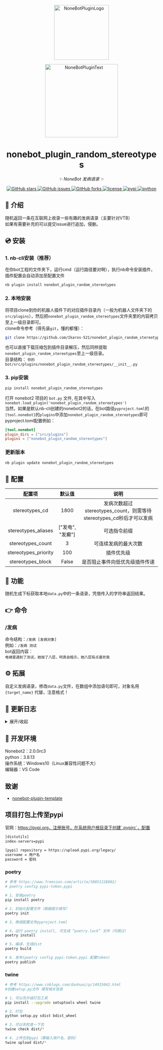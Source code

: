 <div align="center">
  <a href="https://v2.nonebot.dev/store"><img src="https://github.com/A-kirami/nonebot-plugin-template/blob/resources/nbp_logo.png" width="180" height="180" alt="NoneBotPluginLogo"></a>
  <br>
  <p><img src="https://github.com/A-kirami/nonebot-plugin-template/blob/resources/NoneBotPlugin.svg" width="240" alt="NoneBotPluginText"></p>
</div>

<div align="center">

# nonebot_plugin_random_stereotypes

_✨ NoneBot 发病语录 ✨_


<a href="https://github.com/Ikaros-521/nonebot_plugin_random_stereotypes/stargazers">
    <img alt="GitHub stars" src="https://img.shields.io/github/stars/Ikaros-521/nonebot_plugin_random_stereotypes?color=%09%2300BFFF&style=flat-square">
</a>
<a href="https://github.com/Ikaros-521/nonebot_plugin_random_stereotypes/issues">
    <img alt="GitHub issues" src="https://img.shields.io/github/issues/Ikaros-521/nonebot_plugin_random_stereotypes?color=Emerald%20green&style=flat-square">
</a>
<a href="https://github.com/Ikaros-521/nonebot_plugin_random_stereotypes/network">
    <img alt="GitHub forks" src="https://img.shields.io/github/forks/Ikaros-521/nonebot_plugin_random_stereotypes?color=%2300BFFF&style=flat-square">
</a>
<a href="./LICENSE">
    <img src="https://img.shields.io/github/license/Ikaros-521/nonebot_plugin_random_stereotypes.svg" alt="license">
</a>
<a href="https://pypi.python.org/pypi/nonebot_plugin_random_stereotypes">
    <img src="https://img.shields.io/pypi/v/nonebot_plugin_random_stereotypes.svg" alt="pypi">
</a>
<a href="https://www.python.org">
    <img src="https://img.shields.io/badge/python-3.8+-blue.svg" alt="python">
</a>

</div>

## 📖 介绍

随机返回一条在互联网上收录一些有趣的发病语录（主要针对VTB）  
如果有需要补充的可以提交issue进行追加，侵删。  

## 💿 安装  

### 1. nb-cli安装（推荐）

在你bot工程的文件夹下，运行cmd（运行路径要对啊），执行nb命令安装插件，插件配置会自动添加至配置文件  

```sh
nb plugin install nonebot_plugin_random_stereotypes
```

### 2. 本地安装

将项目clone到你的机器人插件下的对应插件目录内（一般为机器人文件夹下的`src/plugins`），然后把`nonebot_plugin_random_stereotypes`文件夹里的内容拷贝至上一级目录即可。  
clone命令参考（得先装`git`，懂的都懂）：

```sh
git clone https://github.com/Ikaros-521/nonebot_plugin_random_stereotypes.git
```

也可以直接下载压缩包到插件目录解压，然后同样提取`nonebot_plugin_random_stereotypes`至上一级目录。  
目录结构： ```你的bot/src/plugins/nonebot_plugin_random_stereotypes/__init__.py```  

### 3. pip安装

```sh
pip install nonebot_plugin_random_stereotypes
```  

打开 nonebot2 项目的 ```bot.py``` 文件, 在其中写入  
```nonebot.load_plugin('nonebot_plugin_random_stereotypes')```  
当然，如果是默认nb-cli创建的nonebot2的话，在bot路径```pyproject.toml```的```[tool.nonebot]```的```plugins```中添加```nonebot_plugin_random_stereotypes```即可  
pyproject.toml配置例如：  

``` toml
[tool.nonebot]
plugin_dirs = ["src/plugins"]
plugins = ["nonebot_plugin_random_stereotypes"]
```

### 更新版本

```sh
nb plugin update nonebot_plugin_random_stereotypes
```

## 🔧 配置

|  配置项   |     默认值      |                        说明                         |
|:------:|:------------:|:-------------------------------------------------:|
|  stereotypes_cd   |     1800     | 发病次数超过stereotypes_count，则需等待stereotypes_cd秒后才可以发病 |
|  stereotypes_aliases  | ["发电", "发癫"] |                      可选指令前缀                       |
| stereotypes_count |      3       |                    可连续发病的最大次数                     |
| stereotypes_priority |     100      |                       插件优先级                       |
| stereotypes_block  |     False      |                  是否阻止事件向低优先级插件传递                  |


## 🎉 功能

随机生成下标获取本地`data.py`中的一条语录，凭借传入的字符串返回结果。

## 👉 命令

### /发病

命令结构：```/发病 [发病对象]```  
例如：```/发病 测试```  
bot返回内容：  
`电梯里遇到了测试，她按了八层，呵真会暗示，她八层有点喜欢我`  

## ⚙ 拓展

自定义发病语录，修改`data.py`文件，在数组中添加语句即可，对象名用 `{target_name}` 代替，注意格式！  

## 📝 更新日志

<details>
<summary>展开/收起</summary>

### 0.0.1

- 插件初次发布  

### 0.0.2

- 追加发病语录数据  

</details>

## 🔧 开发环境

Nonebot2：2.0.0rc3  
python：3.8.13  
操作系统：Windows10（Linux兼容性问题不大）  
编辑器：VS Code  

## 致谢

- [nonebot-plugin-template](https://github.com/A-kirami/nonebot-plugin-template)

## 项目打包上传至pypi

官网：https://pypi.org，注册账号，在系统用户根目录下创建`.pypirc`，配置

```txt
[distutils] 
index-servers=pypi 
 
[pypi] repository = https://upload.pypi.org/legacy/ 
username = 用户名 
password = 密码
```

### poetry

```sh
# 参考 https://www.freesion.com/article/58051228882/
# poetry config pypi-token.pypi

# 1、安装poetry
pip install poetry

# 2、初始化配置文件（根据提示填写）
poetry init

# 3、微调配置文件pyproject.toml

# 4、运行 poetry install, 可生成 “poetry.lock” 文件（可跳过）
poetry install

# 5、编译，生成dist
poetry build

# 6、发布(poetry config pypi-token.pypi 配置token)
poetry publish
```

### twine

```sh
# 参考 https://www.cnblogs.com/danhuai/p/14915042.html
#创建setup.py文件 填写相关信息

# 1、可以先升级打包工具
pip install --upgrade setuptools wheel twine

# 2、打包
python setup.py sdist bdist_wheel

# 3、可以先检查一下包
twine check dist/*

# 4、上传包到pypi（需输入用户名、密码）
twine upload dist/*
```
